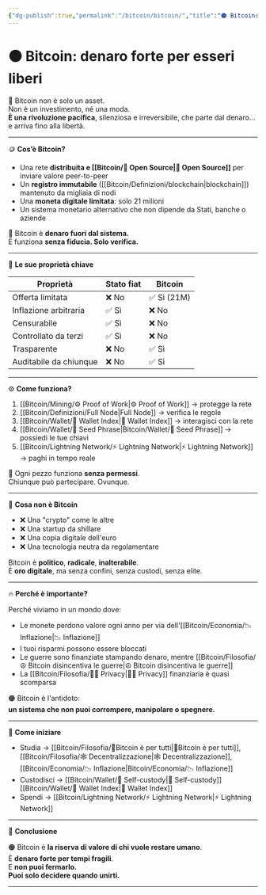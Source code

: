 ```yaml
---
{"dg-publish":true,"permalink":"/bitcoin/bitcoin/","title":"🟠 Bitcoin: denaro forte per esseri liberi","tags":["Bitcoin","Libertà","Sovranità","Denaro","ProofOfWork","SelfCustody"]}
---
```



# 🟠 Bitcoin: denaro forte per esseri liberi

🧱 Bitcoin non è solo un asset.  
Non è un investimento, né una moda.  
**È una rivoluzione pacifica**, silenziosa e irreversibile, che parte dal denaro…  
e arriva fino alla libertà.

---

🪙 **Cos’è Bitcoin?**

- Una rete **distribuita e [[Bitcoin/🧬 Open Source\|🧬 Open Source]]** per inviare valore peer-to-peer  
- Un **registro immutabile** ([[Bitcoin/Definizioni/blockchain\|blockchain]]) mantenuto da migliaia di nodi
- Una **moneta digitale limitata**: solo 21 milioni  
- Un sistema monetario alternativo che non dipende da Stati, banche o aziende

🎯 Bitcoin è **denaro fuori dal sistema.**  
E funziona **senza fiducia. Solo verifica.**

---

🔐 **Le sue proprietà chiave**

| Proprietà           | Stato fiat       | Bitcoin         |
|---------------------|------------------|-----------------|
| Offerta limitata    | ❌ No            | ✅ Sì (21M)      |
| Inflazione arbitraria| ✅ Sì            | ❌ No           |
| Censurabile         | ✅ Sì            | ❌ No           |
| Controllato da terzi| ✅ Sì            | ❌ No           |
| Trasparente         | ❌ No            | ✅ Sì           |
| Auditabile da chiunque| ❌ No          | ✅ Sì           |

---

⚙️ **Come funziona?**

1. [[Bitcoin/Mining/⚙️  Proof of Work\|⚙️  Proof of Work]] → protegge la rete  
2. [[Bitcoin/Definizioni/Full Node\|Full Node]] → verifica le regole  
3. [[Bitcoin/Wallet/🧭 Wallet Index\|🧭 Wallet Index]] → interagisci con la rete  
4. [[Bitcoin/Wallet/🧠 Seed Phrase\|Bitcoin/Wallet/🧠 Seed Phrase]] → possiedi le tue chiavi  
5. [[Bitcoin/Lightning Network/⚡ Lightning Network\|⚡ Lightning Network]] → paghi in tempo reale

🎯 Ogni pezzo funziona **senza permessi**.  
Chiunque può partecipare. Ovunque.

---

🚫 **Cosa non è Bitcoin**

- ❌ Una "crypto" come le altre  
- ❌ Una startup da shillare  
- ❌ Una copia digitale dell'euro  
- ❌ Una tecnologia neutra da regolamentare

Bitcoin è **politico**, **radicale**, **inalterabile**.  
È **oro digitale**, ma senza confini, senza custodi, senza elite.

---

🔥 **Perché è importante?**

Perché viviamo in un mondo dove:

- Le monete perdono valore ogni anno per via dell'[[Bitcoin/Economia/📉 Inflazione\|📉 Inflazione]]
- I tuoi risparmi possono essere bloccati  
- Le guerre sono finanziate stampando denaro, mentre [[Bitcoin/Filosofia/☮️ Bitcoin disincentiva le guerre\|☮️ Bitcoin disincentiva le guerre]]
- La [[Bitcoin/Filosofia/🕵️‍♂️ Privacy\|🕵️‍♂️ Privacy]] finanziaria è quasi scomparsa

🟠 Bitcoin è l'antidoto:  
**un sistema che non puoi corrompere, manipolare o spegnere.**

---

👣 **Come iniziare**

- Studia → [[Bitcoin/Filosofia/🗽Bitcoin è per tutti\|🗽Bitcoin è per tutti]], [[Bitcoin/Filosofia/🕸️ Decentralizzazione\|🕸️ Decentralizzazione]], [[Bitcoin/Economia/📉 Inflazione\|Bitcoin/Economia/📉 Inflazione]]  
- Custodisci → [[Bitcoin/Wallet/🔐 Self-custody\|🔐 Self-custody]] [[Bitcoin/Wallet/🧭 Wallet Index\|🧭 Wallet Index]]
- Spendi → [[Bitcoin/Lightning Network/⚡ Lightning Network\|⚡ Lightning Network]]
---

📜 **Conclusione**

🟠 Bitcoin è **la riserva di valore di chi vuole restare umano**.  
È **denaro forte per tempi fragili**.  
E **non puoi fermarlo.  
Puoi solo decidere quando unirti.**

---
